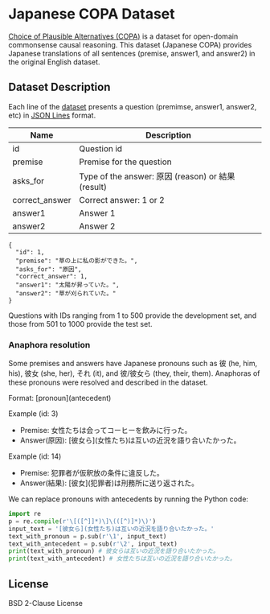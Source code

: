 # Japanese COPA Dataset

[Choice of Plausible Alternatives (COPA)](https://people.ict.usc.edu/~gordon/copa.html) is a dataset for open-domain commonsense causal reasoning.
This dataset (Japanese COPA) provides Japanese translations of all sentences (premise, answer1, and answer2) in the original English dataset.

## Dataset Description

Each line of the [dataset](COPA-ja.jsonl) presents a question (premimse, answer1, answer2, etc) in [JSON Lines](https://jsonlines.org/) format.

| Name | Description |
| ---- | ----------- |
| id | Question id |
| premise | Premise for the question |
| asks_for | Type of the answer: 原因 (reason) or 結果 (result) |
| correct_answer | Correct answer: 1 or 2|
| answer1 | Answer 1 |
| answer2 | Answer 2 |

```
{
  "id": 1,
  "premise": "草の上に私の影ができた。",
  "asks_for": "原因",
  "correct_answer": 1,
  "answer1": "太陽が昇っていた。",
  "answer2": "草が刈られていた。"
}
```

Questions with IDs ranging from 1 to 500 provide the development set, and those from 501 to 1000 provide the test set.

### Anaphora resolution
Some premises and answers have Japanese pronouns such as 彼 (he, him, his), 彼女 (she, her), それ (it), and 彼/彼女ら (they, their, them).
Anaphoras of these pronouns were resolved and described in the dataset.

Format: \[pronoun](antecedent)

Example (id: 3)
- Premise: 女性たちは会ってコーヒーを飲みに行った。
- Answer(原因): \[彼女ら](女性たち)は互いの近況を語り合いたかった。


Example (id: 14)
- Premise: 犯罪者が仮釈放の条件に違反した。
- Answer(結果): \[彼女](犯罪者)は刑務所に送り返された。

We can replace pronouns with antecedents by running the Python code:
```python
import re
p = re.compile(r'\[([^]]*)\]\(([^)]*)\)')
input_text = '[彼女ら](女性たち)は互いの近況を語り合いたかった。'
text_with_pronoun = p.sub(r'\1', input_text)
text_with_antecedent = p.sub(r'\2', input_text)
print(text_with_pronoun) # 彼女らは互いの近況を語り合いたかった。
print(text_with_antecedent) # 女性たちは互いの近況を語り合いたかった。
```


## License
BSD 2-Clause License
